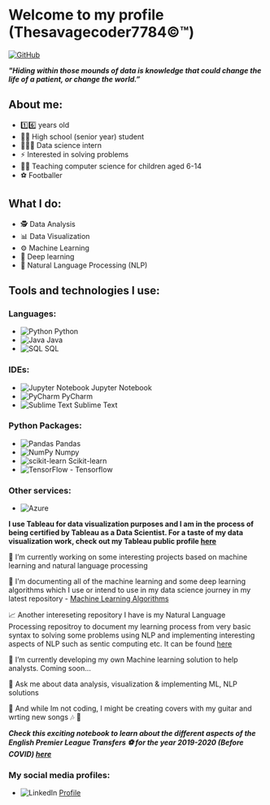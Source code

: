 # Welcome to my profile (Thesavagecoder7784©️™️)

[![GitHub](https://img.shields.io/badge/github-%23121011.svg?style=for-the-badge&logo=github&logoColor=white)][1]

***"Hiding within those mounds of data is knowledge that could change the life of a patient, or change the world.”***

## About me: 
- 1️⃣6️⃣ years old 
- 👨‍🎓 High school (senior year) student 
- 👨🏻‍💻 Data science intern
- ⚡ Interested in solving problems
- 👨‍🏫 Teaching computer science for children aged 6-14
- ⚽️ Footballer 

## What I do:
- 🕵️ Data Analysis
- 📊 Data Visualization
- ⚙️ Machine Learning
- 🧠 Deep learning 
- 🤖 Natural Language Processing (NLP)

## Tools and technologies I use:
### Languages:
  - ![Python](https://img.shields.io/badge/python-3670A0?style=for-the-badge&logo=python&logoColor=ffdd54) Python
  - ![Java](https://img.shields.io/badge/java-%23ED8B00.svg?style=for-the-badge&logo=java&logoColor=white) Java
  - ![SQL](https://img.shields.io/badge/mysql-%2300f.svg?style=for-the-badge&logo=mysql&logoColor=white) SQL

### IDEs:
  - ![Jupyter Notebook](https://img.shields.io/badge/jupyter-%23FA0F00.svg?style=for-the-badge&logo=jupyter&logoColor=white) Jupyter Notebook
  - ![PyCharm](https://img.shields.io/badge/pycharm-143?style=for-the-badge&logo=pycharm&logoColor=black&color=black&labelColor=green) PyCharm
  - ![Sublime Text](https://img.shields.io/badge/sublime_text-%23575757.svg?style=for-the-badge&logo=sublime-text&logoColor=important) Sublime Text

### Python Packages:
  - ![Pandas](https://img.shields.io/badge/pandas-%23150458.svg?style=for-the-badge&logo=pandas&logoColor=white) Pandas
  - ![NumPy](https://img.shields.io/badge/numpy-%23013243.svg?style=for-the-badge&logo=numpy&logoColor=white) Numpy 
  - ![scikit-learn](https://img.shields.io/badge/scikit--learn-%23F7931E.svg?style=for-the-badge&logo=scikit-learn&logoColor=white) Scikit-learn
  - ![TensorFlow](https://img.shields.io/badge/TensorFlow-%23FF6F00.svg?style=for-the-badge&logo=TensorFlow&logoColor=white) - Tensorflow

### Other services:
  - ![Azure](https://img.shields.io/badge/azure-%230072C6.svg?style=for-the-badge&logo=microsoftazure&logoColor=white)

**I use Tableau for data visualization purposes and I am in the process of being certified by Tableau as a Data Scientist. For a taste of my data visualization work, check out my Tableau public profile [here](https://public.tableau.com/profile/prabhat6777#!/)**

🔭 I’m currently working on some interesting projects based on machine learning and natural language processing

📄 I'm documenting all of the machine learning and some deep learning algorithms which I use or intend to use in my data science journey in my latest repository - [Machine Learning Algorithms](https://github.com/Thesavagecoder7784/Machine-Learning-Algorthims)

📈 Another intereseting repository I have is my Natural Language Processing repositroy to document my learning process from very basic syntax to solving some problems using NLP and implementing interesting aspects of NLP such as sentic computing etc. It can be found [here](https://github.com/Thesavagecoder7784/NaturalLanguageProcessing-NLP-)

🌱 I’m currently developing my own Machine learning solution to help analysts. Coming soon...

💬 Ask me about data analysis, visualization & implementing ML, NLP solutions

🎸 And while Im not coding, I might be creating covers with my guitar and wrting new songs  🎶 🎵

***Check this exciting notebook to learn about the different aspects of the English Premier League Transfers ⚽️ for the year 2019-2020 (Before COVID) [here](https://github.com/Thesavagecoder7784/Statistical-Data-Analysis-With-Pandas/blob/master/English%20Premier%20League%20Transfers%20Analysis%202019-20.ipynb)***

[1]: https://github.com/Thesavagecoder7784/

### My social media profiles:
- ![LinkedIn](https://img.shields.io/badge/linkedin-%230077B5.svg?style=for-the-badge&logo=linkedin&logoColor=white) [Profile](https://www.linkedin.com/in/prabhat-m-237719172/)
